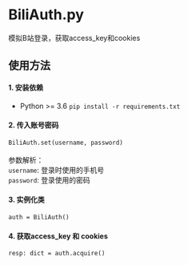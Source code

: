 # BiliAuth.py
模拟B站登录，获取access_key和cookies

## 使用方法
#### 1. 安装依赖
* Python >= 3.6
`
pip install -r requirements.txt
`
#### 2. 传入账号密码
`
BiliAuth.set(username, password)
`<br><br>
参数解析：<br>
`username`: 登录时使用的手机号<br>
`password`: 登录使用的密码

#### 3. 实例化类
`
auth = BiliAuth()
`
#### 4. 获取access_key 和 cookies
`
resp: dict = auth.acquire()
`
